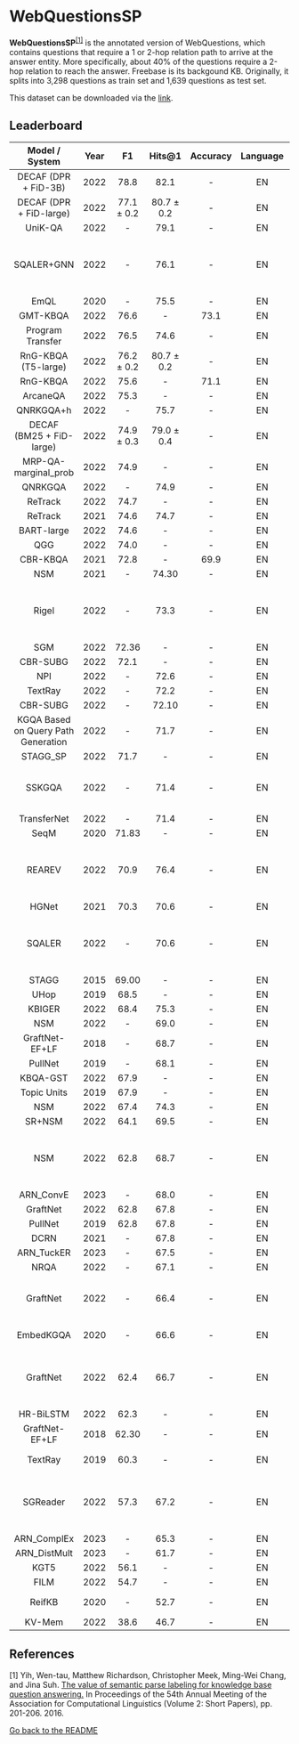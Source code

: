 # WebQuestionsSP

**WebQuestionsSP**<sup>[[1]](#myfootnote1)</sup> is the annotated version of WebQuestions, which contains questions that require a 1 or 2-hop relation path to arrive at the answer entity. 
More specifically, about 40% of the questions require a 2-hop relation to reach the answer. Freebase is its backgound KB. Originally, it splits into 3,298 questions 
as train set and 1,639 questions as test set. 

This dataset can be downloaded via the [link](https://www.microsoft.com/en-us/download/details.aspx?id=52763).


## Leaderboard 

|           Model / System            | Year |     F1     |   Hits@1   | Accuracy |Language |                                    Reported by                                     |
|:-----------------------------------:|:----:|:----------:|:----------:|:--------:|:-------:|:----------------------------------------------------------------------------------:|
|        DECAF (DPR + FiD-3B)         | 2022 |    78.8    |    82.1    |    -     |   EN    |                 [Yu et al.](https://arxiv.org/pdf/2210.00063.pdf)                  |
|       DECAF (DPR + FiD-large)       | 2022 | 77.1 ± 0.2 | 80.7 ± 0.2 |    -     |   EN    |                 [Yu et al.](https://arxiv.org/pdf/2210.00063.pdf)                  |
|               UniK-QA               | 2022 |     -      |    79.1    |    -     |   EN    |                 [Yu et al.](https://arxiv.org/pdf/2210.00063.pdf)                  |
|             SQALER+GNN              | 2022 |     -      |    76.1    |    -     |   EN    |    [Costas Mavromatis and George Karypis](https://arxiv.org/pdf/2210.13650.pdf)    |
|                EmQL                 | 2020 |     -      |    75.5    |    -     |   EN    |                 [Yu et al.](https://arxiv.org/pdf/2210.00063.pdf)                  |
|              GMT-KBQA               | 2022 |    76.6    |     -      |   73.1   |   EN    |            [Hu et al.](https://aclanthology.org/2022.coling-1.145.pdf)             |
|          Program Transfer           | 2022 |    76.5    |    74.6    |    -     |   EN    |                 [Yu et al.](https://arxiv.org/pdf/2210.00063.pdf)                  |
|         RnG-KBQA (T5-large)         | 2022 | 76.2 ± 0.2 | 80.7 ± 0.2 |    -     |   EN    |                 [Yu et al.](https://arxiv.org/pdf/2210.00063.pdf)                  |
|              RnG-KBQA               | 2022 |    75.6    |     -      |   71.1   |   EN    |            [Hu et al.](https://aclanthology.org/2022.coling-1.145.pdf)             |
|              ArcaneQA               | 2022 |    75.3    |     -      |    -     |   EN    |                 [Yu et al.](https://arxiv.org/pdf/2210.00063.pdf)                  |
|              QNRKGQA+h              | 2022 |     -      |    75.7    |    -     |   EN    |    [Ma et al.](https://link.springer.com/chapter/10.1007/978-3-031-10983-6_11)     |
|      DECAF (BM25 + FiD-large)       | 2022 | 74.9 ± 0.3 | 79.0 ± 0.4 |    -     |   EN    |                 [Yu et al.](https://arxiv.org/pdf/2210.00063.pdf)                  |
|        MRP-QA-marginal_prob         | 2022 |    74.9    |     -      |    -     |   EN    |          [Wang et al.](https://aclanthology.org/2022.naacl-main.294.pdf)           |
|               QNRKGQA               | 2022 |     -      |    74.9    |    -     |   EN    |    [Ma et al.](https://link.springer.com/chapter/10.1007/978-3-031-10983-6_11)     |
|               ReTrack               | 2022 |    74.7    |     -      |    -     |   EN    |            [Hu et al.](https://aclanthology.org/2022.coling-1.145.pdf)             |
|               ReTrack               | 2021 |    74.6    |    74.7    |    -     |   EN    |                 [Yu et al.](https://arxiv.org/pdf/2210.00063.pdf)                  |
|             BART-large              | 2022 |    74.6    |     -      |    -     |   EN    |            [Hu et al.](https://aclanthology.org/2022.coling-1.145.pdf)             |
|                 QGG                 | 2022 |    74.0    |     -      |    -     |   EN    |                 [Yu et al.](https://arxiv.org/pdf/2210.00063.pdf)                  |
|              CBR-KBQA               | 2021 |    72.8    |     -      |   69.9   |   EN    |                 [Yu et al.](https://arxiv.org/pdf/2210.00063.pdf)                  |
|                 NSM                 | 2021 |     -      |   74.30    |    -     |   EN    |                 [He et al.](https://arxiv.org/pdf/2101.03737.pdf)                  |
|                Rigel                | 2022 |     -      |    73.3    |    -     |   EN    |    [Costas Mavromatis and George Karypis](https://arxiv.org/pdf/2210.13650.pdf)    |
|                 SGM                 | 2022 |   72.36    |     -      |    -     |   EN    |  [Ma L et al.](https://ieeexplore.ieee.org/stamp/stamp.jsp?tp=&arnumber=9747229)   |
|              CBR-SUBG               | 2022 |    72.1    |     -      |    -     |   EN    |                 [Yu et al.](https://arxiv.org/pdf/2210.00063.pdf)                  |
|                 NPI                 | 2022 |     -      |    72.6    |    -     |   EN    |            [Cao et al.](https://aclanthology.org/2022.acl-long.559.pdf)            |
|               TextRay               | 2022 |     -      |    72.2    |    -     |   EN    |            [Cao et al.](https://aclanthology.org/2022.acl-long.559.pdf)            |
|              CBR-SUBG               | 2022 |     -      |   72.10    |    -     |   EN    |                 [Das et al.](https://arxiv.org/pdf/2202.10610.pdf)                 |
| KGQA Based on Query Path Generation | 2022 |     -      |    71.7    |    -     |   EN    |   [Yang et al.](https://link.springer.com/chapter/10.1007/978-3-031-10983-6_12)    |
|              STAGG_SP               | 2022 |    71.7    |     -      |    -     |   EN    |          [Wang et al.](https://aclanthology.org/2022.naacl-main.294.pdf)           |
|               SSKGQA                | 2022 |     -      |    71.4    |    -     |   EN    |     [Mingchen Li and Jonathan Shihao Ji](https://arxiv.org/pdf/2204.10194.pdf)     |
|             TransferNet             | 2022 |     -      |    71.4    |    -     |   EN    |                 [Shi et al.](https://arxiv.org/pdf/2104.07302.pdf)                 |
|                SeqM                 | 2020 |   71.83    |     -      |    -     |   EN    |  [Ma L et al.](https://ieeexplore.ieee.org/stamp/stamp.jsp?tp=&arnumber=9747229)   |
|               REAREV                | 2022 |    70.9    |    76.4    |    -     |   EN    |    [Costas Mavromatis and George Karypis](https://arxiv.org/pdf/2210.13650.pdf)    |
|                HGNet                | 2021 |    70.3    |    70.6    |    -     |   EN    |                 [Yu et al.](https://arxiv.org/pdf/2210.00063.pdf)                  |
|               SQALER                | 2022 |     -      |    70.6    |    -     |   EN    |    [Costas Mavromatis and George Karypis](https://arxiv.org/pdf/2210.13650.pdf)    |
|                STAGG                | 2015 |   69.00    |     -      |    -     |   EN    |  [Ma L et al.](https://ieeexplore.ieee.org/stamp/stamp.jsp?tp=&arnumber=9747229)   |
|                UHop                 | 2019 |    68.5    |     -      |    -     |   EN    |  [Ma L et al.](https://ieeexplore.ieee.org/stamp/stamp.jsp?tp=&arnumber=9747229)   |
|               KBIGER                | 2022 |    68.4    |    75.3    |    -     |   EN    |                 [Du et al.](https://arxiv.org/pdf/2209.03005.pdf)                  |
|                 NSM                 | 2022 |     -      |    69.0    |    -     |   EN    |            [Cao et al.](https://aclanthology.org/2022.acl-long.559.pdf)            |
|           GraftNet-EF+LF            | 2018 |     -      |    68.7    |    -     |   EN    |                [Sun et al.](https://aclanthology.org/D18-1455.pdf)                 |
|               PullNet               | 2019 |     -      |    68.1    |    -     |   EN    |                 [Sun et al.](https://arxiv.org/pdf/1904.09537.pdf)                 |
|              KBQA-GST               | 2022 |    67.9    |     -      |    -     |   EN    |          [Wang et al.](https://aclanthology.org/2022.naacl-main.294.pdf)           |
|             Topic Units             | 2019 |    67.9    |     -      |    -     |   EN    |  [Ma L et al.](https://ieeexplore.ieee.org/stamp/stamp.jsp?tp=&arnumber=9747229)   |
|                 NSM                 | 2022 |    67.4    |    74.3    |    -     |   EN    |                 [Du et al.](https://arxiv.org/pdf/2209.03005.pdf)                  |
|               SR+NSM                | 2022 |    64.1    |    69.5    |    -     |   EN    |                 [Yu et al.](https://arxiv.org/pdf/2210.00063.pdf)                  |
|                 NSM                 | 2022 |    62.8    |    68.7    |    -     |   EN    |    [Costas Mavromatis and George Karypis](https://arxiv.org/pdf/2210.13650.pdf)    |
|              ARN_ConvE              | 2023 |     -      |    68.0    |    -     |   EN    |                 [Cui et al.](https://www.sciencedirect.com/science/article/abs/pii/S0020025522013317)                 |
|              GraftNet               | 2022 |    62.8    |    67.8    |    -     |   EN    |                 [Du et al.](https://arxiv.org/pdf/2209.03005.pdf)                  |
|               PullNet               | 2019 |    62.8    |    67.8    |    -     |   EN    |                 [Yu et al.](https://arxiv.org/pdf/2210.00063.pdf)                  |
|                DCRN                 | 2021 |     -      |    67.8    |    -     |   EN    |          [Cai et al.](https://aclanthology.org/2021.findings-acl.19.pdf)           |
|             ARN_TuckER              | 2023 |     -      |    67.5    |    -     |   EN    |                 [Cui et al.](https://www.sciencedirect.com/science/article/abs/pii/S0020025522013317)                 |
|                NRQA                 | 2022 |     -      |    67.1    |    -     |   EN    | [Guo et al.](https://link.springer.com/content/pdf/10.1007/s10489-022-03927-0.pdf) |
|              GraftNet               | 2022 |     -      |    66.4    |    -     |   EN    |     [Mingchen Li and Jonathan Shihao Ji](https://arxiv.org/pdf/2204.10194.pdf)     |
|              EmbedKGQA              | 2020 |     -      |    66.6    |    -     |   EN    |          [Saxena et al.](https://aclanthology.org/2020.acl-main.412.pdf)           |
|              GraftNet               | 2022 |    62.4    |    66.7    |    -     |   EN    |    [Costas Mavromatis and George Karypis](https://arxiv.org/pdf/2210.13650.pdf)    |
|              HR-BiLSTM              | 2022 |    62.3    |     -      |    -     |   EN    |          [Wang et al.](https://aclanthology.org/2022.naacl-main.294.pdf)           |
|           GraftNet-EF+LF            | 2018 |   62.30    |     -      |    -     |   EN    |                [Sun et al.](https://aclanthology.org/D18-1455.pdf)                 |
|               TextRay               | 2019 |    60.3    |     -      |    -     |   EN    |        [Bhutani et al.](https://dl.acm.org/doi/pdf/10.1145/3357384.3358033)        |
|              SGReader               | 2022 |    57.3    |    67.2    |    -     |   EN    |    [Costas Mavromatis and George Karypis](https://arxiv.org/pdf/2210.13650.pdf)    |
|             ARN_ComplEx             | 2023 |     -      |    65.3    |    -     |   EN    |                 [Cui et al.](https://www.sciencedirect.com/science/article/abs/pii/S0020025522013317)                 |
|            ARN_DistMult             | 2023 |     -      |    61.7    |    -     |   EN    |                 [Cui et al.](https://www.sciencedirect.com/science/article/abs/pii/S0020025522013317)                 |
|                KGT5                 | 2022 |    56.1    |     -      |    -     |   EN    |                 [Yu et al.](https://arxiv.org/pdf/2210.00063.pdf)                  |
|                FILM                 | 2022 |    54.7    |     -      |    -     |   EN    |                 [Yu et al.](https://arxiv.org/pdf/2210.00063.pdf)                  |
|               ReifKB                | 2020 |     -      |    52.7    |    -     |   EN    |                [Cohen et al.](https://arxiv.org/pdf/2002.06115.pdf)                |
|               KV-Mem                | 2022 |    38.6    |    46.7    |    -     |   EN    |                 [Du et al.](https://arxiv.org/pdf/2209.03005.pdf)                  |


## References 
<a name="myfootnote1">[1]</a> Yih, Wen-tau, Matthew Richardson, Christopher Meek, Ming-Wei Chang, and Jina Suh. [The value of semantic parse labeling for knowledge base question answering.](http://anthology.aclweb.org/P16-2033) In Proceedings of the 54th Annual Meeting of the Association for Computational Linguistics (Volume 2: Short Papers), pp. 201-206. 2016.


[Go back to the README](../README.md)
